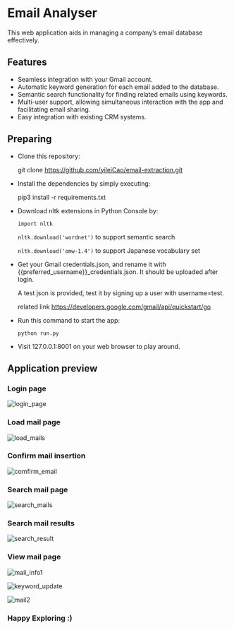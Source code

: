 
# Email Analyser

This web application aids in managing a company’s email database effectively.

## Features

- Seamless integration with your Gmail account.
- Automatic keyword generation for each email added to the database.
- Semantic search functionality for finding related emails using keywords.
- Multi-user support, allowing simultaneous interaction with the app and facilitating email sharing.
- Easy integration with existing CRM systems.

## Preparing

- Clone this repository:
  
  git clone https://github.com/yileiCao/email-extraction.git

- Install the dependencies by simply executing:
  
  pip3 install -r requirements.txt
- Download nltk extensions in Python Console by:

  <code>import nltk</code>

  <code>nltk.download('wordnet')</code> to support semantic search

  <code>nltk.download('omw-1.4')</code> to support Japanese vocabulary set

- Get your Gmail credentials.json, and rename it with {{preferred_username}}_credentials.json.
  It should be uploaded after login.
  
  A test json is provided, test it by signing up a user with username=test.
  
  related link https://developers.google.com/gmail/api/quickstart/go 

- Run this command to start the app:
  
  <code>python run.py</code>

- Visit 127.0.0.1:8001 on your web browser to play around.

## Application preview
### Login page
![login_page](https://github.com/yileiCao/email-extraction/assets/63228731/ef99ffda-c98b-4f8f-8d28-b6bb0962ee64)

### Load mail page
![load_mails](https://github.com/yileiCao/email-extraction/assets/63228731/87412f74-a1b6-4a58-bbf6-03337336a197)

### Confirm mail insertion
![comfirm_email](https://github.com/yileiCao/email-extraction/assets/63228731/5c1cd7c9-8c27-4de6-bdb2-060d915d6fd3)

### Search mail page
![search_mails](https://github.com/yileiCao/email-extraction/assets/63228731/d9d023f1-e9f0-45f2-8054-ff6f74bf0ca0)

### Search mail results
![search_result](https://github.com/yileiCao/email-extraction/assets/63228731/b243bb4b-6ce8-409b-9cf5-6178cf24a183)

### View mail page
![mail_info1](https://github.com/yileiCao/email-extraction/assets/63228731/46991dc5-7453-4595-ad88-8f1a523df33e)

![keyword_update](https://github.com/yileiCao/email-extraction/assets/63228731/69cdf5ee-4ab3-42bc-8e92-08ed85e656d4)

![mail2](https://github.com/yileiCao/email-extraction/assets/63228731/23913dac-2c15-4f67-881f-d5f931369b6c)


###  Happy Exploring :)


